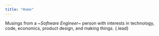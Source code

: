 ```yaml
---
title: "Home"
---
```


Musings from a ~_Software Engineer_~ person with interests in technology, code, economics, product design, and making things.
{.lead}